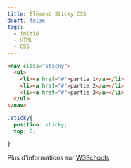 ```yaml
---
title: Élément Sticky CSS
draft: false
tags:
  - initié
  - HTML
  - CSS
---
```


```html 
<nav class="sticky">
  <ul>
    <li><a href="#">partie 1</a></li>
    <li><a href="#">partie 2</a></li>
    <li><a href="#">partie 3</a></li>
  </ul>
</nav>
```
```css
.sticky{
  position: sticky;
  top: 0;

}
```

Plus d'informations sur [W3Schools](https://www.w3schools.com/howto/howto_css_sticky_element.asp)